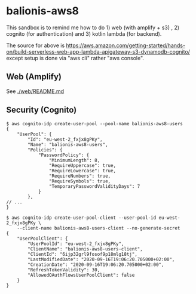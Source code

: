 # balionis-aws8

This sandbox is to remind me how to do 1) web (with amplify + s3) , 2) cognito (for authentication) and 3) kotlin lambda (for backend).

The source for above is https://aws.amazon.com/getting-started/hands-on/build-serverless-web-app-lambda-apigateway-s3-dynamodb-cognito/ 
except setup is done via "aws cli" rather "aws console".

## Web (Amplify)

See [./web/README.md](./web/README.md)

## Security (Cognito)

```
$ aws cognito-idp create-user-pool --pool-name balionis-aws8-users
{
    "UserPool": {
        "Id": "eu-west-2_fxjx8gPKy",
        "Name": "balionis-aws8-users",
        "Policies": {
            "PasswordPolicy": {
                "MinimumLength": 8,
                "RequireUppercase": true,
                "RequireLowercase": true,
                "RequireNumbers": true,
                "RequireSymbols": true,
                "TemporaryPasswordValidityDays": 7
            }
        },
// ...
}

$ aws cognito-idp create-user-pool-client --user-pool-id eu-west-2_fxjx8gPKy \
    --client-name balionis-aws8-users-client --no-generate-secret
{
    "UserPoolClient": {
        "UserPoolId": "eu-west-2_fxjx8gPKy",
        "ClientName": "balionis-aws8-users-client",
        "ClientId": "6ijp32grl9fosof9p18mlg18tj",
        "LastModifiedDate": "2020-09-16T19:06:20.705000+02:00",
        "CreationDate": "2020-09-16T19:06:20.705000+02:00",
        "RefreshTokenValidity": 30,
        "AllowedOAuthFlowsUserPoolClient": false
    }
}
```
